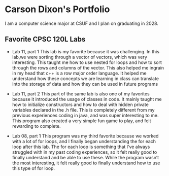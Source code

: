 
# Carson Dixon's Portfolio

I am a computer science major at CSUF and I plan on graduating in 2028. 

## Favorite CPSC 120L Labs

* Lab 11, part 1
This lab is my favorite because it was challenging. In this lab,we were sorting through a vector of vectors, which was very interesting. This taught me how to use nested for loops and how to sort through the rows and columns of the vector. This also helped me ingrain in my head that c++ is a row major order language. It helped me understand how these concepts we are learning in class can translate into the storage of data and how they can be used in future programs

* Lab 11, part 2
This part of the same lab is also one of my favorites because it introduced the usage of classes in code. It mainly taught me how to initialize constructors and how to deal with hidden private variables declared in the .h file. This is completely different from my previous experiences coding in java, and was super interesting to me. This program also created a very simple fun game to play, and felt rewarding to complete.

* Lab 08, part 1
This program was my third favorite because we worked with a lot of for loops, and I finally began understanding the for each loop after this lab. The for each loop is something that I’ve always struggled with in my past coding experiences, so it felt really good to finally understand and be able to use these. While the program wasn’t the most interesting, it felt really good to finally understand how to use this type of for loop. 
